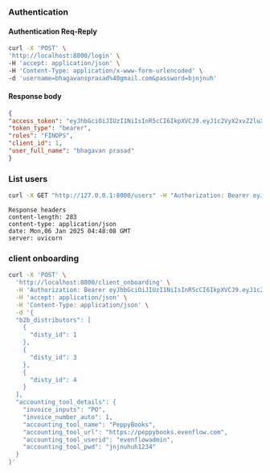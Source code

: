 ### Authentication
#### Authentication Req-Reply
```sh
curl -X 'POST' \
'http://localhost:8000/login' \
-H 'accept: application/json' \
-H 'Content-Type: application/x-www-form-urlencoded' \
-d 'username=bhagavansprasad%40gmail.com&password=bjnjnuh'
```
#### Response body
```json
{
"access_token": "eyJhbGciOiJIUzI1NiIsInR5cCI6IkpXVCJ9.eyJ1c2VyX2xvZ2luX2lkIjoiYmhhZ2F2YW5zcHJhc2FkQGdtYWlsLmNvbSIsInJvbGVzIjpbIkZJTk9QUyJdLCJjbGllbnRfaWQiOjEsImV4cCI6MTczNjI1NzMyMn0.hzjt8WAlcWX5TItSfH6SRiT46JV1q-oScSZf5kAJ8ZQ",
"token_type": "bearer",
"roles": "FINOPS",
"client_id": 1,
"user_full_name": "bhagavan prasad"
}
```

### List users
```sh
curl -X GET "http://127.0.0.1:8000/users" -H "Authorization: Bearer eyJhbGciOiJIUzI1NiIsInR5cCI6IkpXVCJ9.eyJ1c2VyX2xvZ2luX2lkIjoiYmhhZ2F2YW5zcHJhc2FkQGdtYWlsLmNvbSIsInJvbGVzIjpbIkZJTk9QUyJdLCJjbGllbnRfaWQiOjEsImV4cCI6MTczNjI1ODQxMX0.1MJ3HStjg0f4BSdry5hEF9DXyMMEmNUlwOgM01WtinQ"
```
    Response headers
    content-length: 283 
    content-type: application/json 
    date: Mon,06 Jan 2025 04:48:08 GMT 
    server: uvicorn 

### client onboarding
```sh
curl -X 'POST' \
  'http://localhost:8000/client_onboarding' \
  -H 'Authorization: Bearer eyJhbGciOiJIUzI1NiIsInR5cCI6IkpXVCJ9.eyJ1c2VyX2xvZ2luX2lkIjoiYmhhZ2F2YW5zcHJhc2FkQGdtYWlsLmNvbSIsInJvbGVzIjpbIkZJTk9QUyJdLCJjbGllbnRfaWQiOjEsImV4cCI6MTczNjI1ODQxMX0.1MJ3HStjg0f4BSdry5hEF9DXyMMEmNUlwOgM01WtinQ' \
  -H 'accept: application/json' \
  -H 'Content-Type: application/json' \
  -d '{
  "b2b_distributors": [
    {
      "disty_id": 1
    },
    {
      "disty_id": 3
    },
    {
      "disty_id": 4
    }
  ],
  "accounting_tool_details": {
    "invoice_inputs": "PO",
    "invoice_number_auto": 1,
    "accounting_tool_name": "PeppyBooks",
    "accounting_tool_url": "https://peppybooks.evenflow.com",
    "accounting_tool_userid": "evenflowadmin",
    "accounting_tool_pwd": "jnjnuhuh1234"
  }
}'

```
